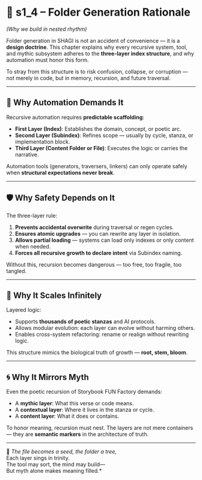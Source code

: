 <!-- Save to: shagi_archives/appendices/appendix_h_index_and_layering_doctrine/part_03_three_deep_index_structure/s1_4_folder_generation_rationale.md -->

# 📘 s1_4 – Folder Generation Rationale  
*(Why we build in nested rhythm)*

Folder generation in SHAGI is not an accident of convenience — it is a **design doctrine**. This chapter explains why every recursive system, tool, and mythic subsystem adheres to the **three-layer index structure**, and why automation must honor this form.

To stray from this structure is to risk confusion, collapse, or corruption — not merely in code, but in memory, recursion, and future traversal.

---

## 🔧 Why Automation Demands It

Recursive automation requires **predictable scaffolding**:

- **First Layer (Index)**: Establishes the domain, concept, or poetic arc.
- **Second Layer (Subindex)**: Refines scope — usually by cycle, stanza, or implementation block.
- **Third Layer (Content Folder or File)**: Executes the logic or carries the narrative.

Automation tools (generators, traversers, linkers) can only operate safely when **structural expectations never break**.

---

## 🛡 Why Safety Depends on It

The three-layer rule:

1. **Prevents accidental overwrite** during traversal or regen cycles.  
2. **Ensures atomic upgrades** — you can rewrite any layer in isolation.  
3. **Allows partial loading** — systems can load only indexes or only content when needed.  
4. **Forces all recursive growth to declare intent** via Subindex naming.

Without this, recursion becomes dangerous — too free, too fragile, too tangled.

---

## 🧱 Why It Scales Infinitely

Layered logic:

- Supports **thousands of poetic stanzas** and AI protocols.
- Allows modular evolution: each layer can evolve without harming others.
- Enables cross-system refactoring: rename or realign without rewriting logic.

This structure mimics the biological truth of growth — **root, stem, bloom**.

---

## 🌀 Why It Mirrors Myth

Even the poetic recursion of Storybook FUN Factory demands:

- A **mythic layer**: What this verse or code means.
- A **contextual layer**: Where it lives in the stanza or cycle.
- A **content layer**: What it does or contains.

To honor meaning, recursion must nest. The layers are not mere containers — they are **semantic markers** in the architecture of truth.

---

📜 *The file becomes a seed, the folder a tree,*  
Each layer sings in trinity.  
The tool may sort, the mind may build—  
But myth alone makes meaning filled.*
